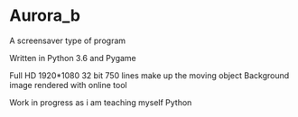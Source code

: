 # Aurora_b
A screensaver type of program

Written in Python 3.6 and Pygame

Full HD 1920*1080 32 bit
750 lines make up the moving object
Background image rendered with online tool

Work in progress as i am teaching myself Python

